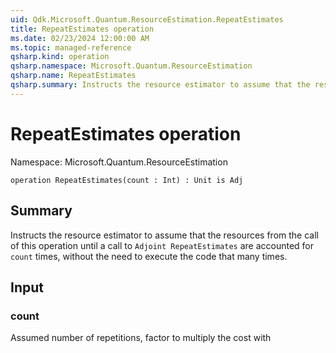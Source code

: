 ```yaml
---
uid: Qdk.Microsoft.Quantum.ResourceEstimation.RepeatEstimates
title: RepeatEstimates operation
ms.date: 02/23/2024 12:00:00 AM
ms.topic: managed-reference
qsharp.kind: operation
qsharp.namespace: Microsoft.Quantum.ResourceEstimation
qsharp.name: RepeatEstimates
qsharp.summary: Instructs the resource estimator to assume that the resources from the call of this operation until a call to `Adjoint RepeatEstimates` are accounted for `count` times, without the need to execute the code that many times.
---
```


# RepeatEstimates operation

Namespace: Microsoft.Quantum.ResourceEstimation

```qsharp
operation RepeatEstimates(count : Int) : Unit is Adj
```

## Summary

Instructs the resource estimator to assume that the resources from the
call of this operation until a call to `Adjoint RepeatEstimates` are
accounted for `count` times, without the need to execute the code that many
times.

## Input
### count
Assumed number of repetitions, factor to multiply the cost with
